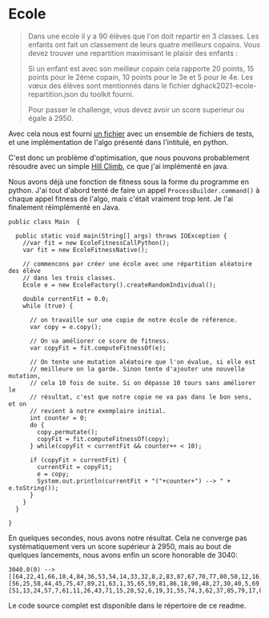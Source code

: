 
# Ecole

> Dans une ecole il y a 90 élèves que l'on doit repartir en 3 classes. Les enfants ont fait un classement de leurs quatre meilleurs copains. Vous devez trouver une repartition maximisant le plaisir des enfants :
> 
> Si un enfant est avec son meilleur copain cela rapporte 20 points, 15 points pour le 2ème copain, 10 points pour le 3e et 5 pour le 4e. Les vœux des élèves sont mentionnés dans le fichier dghack2021-ecole-repartition.json du toolkit fourni.
> 
> Pour passer le challenge, vous devez avoir un score superieur ou égale à 2950.

Avec cela nous est fourni [un fichier](dghack2021-ecole-toolkit.tar.gz) avec un ensemble de fichiers de tests, et une implémentation de l'algo présenté dans l'intitulé, en python. 

C'est donc un problème d'optimisation, que nous pouvons probablement résoudre avec un simple [Hill Climb](https://fr.wikipedia.org/wiki/M%C3%A9thode_hill-climbing), ce que j'ai implémenté en java.  

Nous avons déjà une fonction de fitness sous la forme du programme en python.  J'ai tout d'abord tenté de faire un appel `ProcessBuilder.command()` à chaque appel fitness de l'algo, mais c'était vraiment trop lent.  Je l'ai finalement réimplémenté en Java.

```
public class Main  {
  
  public static void main(String[] args) throws IOException {
    //var fit = new EcoleFitnessCallPython();
    var fit = new EcoleFitnessNative();
    
    // commencons par créer une école avec une répartition aléatoire des élève 
    // dans les trois classes. 
    Ecole e = new EcoleFactory().createRandomIndividual();

    double currentFit = 0.0;
    while (true) {
      
      // on travaille sur une copie de notre école de référence.  
      var copy = e.copy();
      
      // On va améliorer ce score de fitness. 
      var copyFit = fit.computeFitnessOf(e);
      
      // On tente une mutation aléatoire que l'on évalue, si elle est 
      // meilleure on la garde. Sinon tente d'ajouter une nouvelle mutation, 
      // cela 10 fois de suite. Si on dépasse 10 tours sans améliorer le 
      // résultat, c'est que notre copie ne va pas dans le bon sens, et on 
      // revient à notre exemplaire initial.
      int counter = 0;
      do {
        copy.permutate();
        copyFit = fit.computeFitnessOf(copy);
      } while(copyFit < currentFit && counter++ < 10);

      if (copyFit > currentFit) {
        currentFit = copyFit;
        e = copy;
        System.out.println(currentFit + "("+counter+") --> " + e.toString());
      }
    }
  }

}
```

En quelques secondes, nous avons notre résultat. Cela ne converge pas systématiquement vers un score supérieur à 2950, mais au bout de quelques lancements, nous avons enfin un score honorable de 3040: 

```
3040.0(0) --> [[64,22,41,66,10,4,84,36,53,54,14,33,32,8,2,83,87,67,70,77,80,50,12,16,20,60,78,29,73,38],[56,25,58,44,45,75,47,89,21,63,1,35,65,59,81,86,18,90,48,27,30,40,5,69,9,46,34,23,76,49],[51,13,24,57,7,61,11,26,43,71,15,28,52,6,19,31,55,74,3,62,37,85,79,17,88,42,39,72,82,68]]
```

Le code source complet est disponible dans le répertoire de ce readme. 
